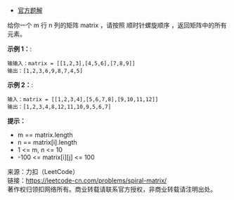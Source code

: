 * [官方题解](https://leetcode-cn.com/problems/spiral-matrix-ii/solution/spiral-matrix-ii-mo-ni-fa-she-ding-bian-jie-qing-x/)
  

给你一个 m 行 n 列的矩阵 matrix ，请按照 顺时针螺旋顺序 ，返回矩阵中的所有元素。

**示例 1：**:<br>
```
输输入：matrix = [[1,2,3],[4,5,6],[7,8,9]]
输出：[1,2,3,6,9,8,7,4,5]
```

**示例 2：**:<br>
```
输入：matrix = [[1,2,3,4],[5,6,7,8],[9,10,11,12]]
输出：[1,2,3,4,8,12,11,10,9,5,6,7]
```

**提示：**
* m == matrix.length
* n == matrix[i].length
* 1 <= m, n <= 10
* -100 <= matrix[i][j] <= 100

来源：力扣（LeetCode）<br>
链接：https://leetcode-cn.com/problems/spiral-matrix/<br>
著作权归领扣网络所有。商业转载请联系官方授权，非商业转载请注明出处。<br>